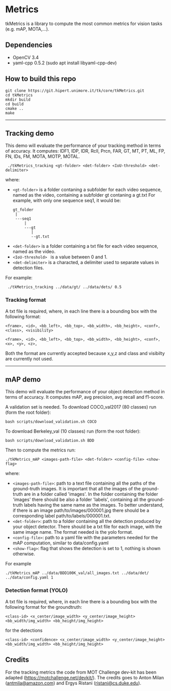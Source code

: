 # Metrics

tkMetrics is a library to compute the most common metrics for vision tasks (e.g. mAP, MOTA,...).

## Dependencies
  * OpenCV 3.4
  * yaml-cpp 0.5.2 (sudo apt install libyaml-cpp-dev)

## How to build this repo

```
git clone https://git.hipert.unimore.it/tk/core/tkMetrics.git
cd tkMetrics
mkdir build
cd build
cmake ..
make
```

---


## Tracking demo

This demo will evaluate the performance of your tracking method in terms of accuracy. 
It computes: IDF1, IDP, IDR, Rcll, Prcn, FAR, GT, MT, PT, ML, FP, FN, IDs, FM, MOTA, MOTP, MOTAL.

```
 ./tkMetrics_tracking <gt-folder> <det-folder> <IoU-threshold> <det-delimiter>
``` 
where: 
  * ```<gt-folder>``` is a folder contaning a subfolder for each video sequence, named as the video, containing a subfolder gt contaning a gt.txt
    For example, with only one sequence seq1, it would be: 
    ```
    gt_folder
     |
     ---seq1
         |
         ---gt
            | 
            --gt.txt
    ```
  * ```<det-folder>``` is a folder containing a txt file for each video sequence, named as the video.
  * ```<IoU-threshold> ``` is a value between 0 and 1.
  * ```<det-delimiter>``` is a characted, a delimiter used to separate values in detection files.

For example:
```
 ./tkMetrics_tracking ../data/gt/ ../data/dets/ 0.5
``` 

### Tracking format
A txt file is required, where, in each line there is a bounding box with the following format: 
```
<frame>, <id>, <bb_left>, <bb_top>, <bb_width>, <bb_height>, <conf>, <class>, <visibility>

```
```
<frame>, <id>, <bb_left>, <bb_top>, <bb_width>, <bb_height>, <conf>, <x>, <y>, <z>,

```
Both the format are currently accepted because x,y,z and class and visibilty are currently not used. 

---

## mAP demo

This demo will evaluate the performance of your object detection method in terms of accuracy. 
It computes mAP, avg precision, avg recall and f1-score.

A validation set is needed. 
To download COCO_val2017 (80 classes) run (form the root folder): 
```
bash scripts/download_validation.sh COCO
```
To download Berkeley_val (10 classes) run (form the root folder): 
```
bash scripts/download_validation.sh BDD
```

Then to compute the metrics run:
```
./tkMetrics_mAP <images-path-file> <det-folder> <config-file> <show-flag>
```
where:
* ```<images-path-file>```: path to a text file containing all the paths of the ground-truth images. It is important that all the images of the ground-truth are in a folder called 'images'. In the folder containing the folder 'images' there should be also a folder 'labels', containing all the ground-truth labels having the same name as the images. To better understand, if there is an image path/to/images/000001.jpg there should be a corresponding label path/to/labels/000001.txt. 
* ```<det-folder>```: path to a folder containing all the detection produced by your object detector. There should be a txt file for each image, with the same image name. The format needed is the yolo format.
* ```<config-file>```: path to a yaml file with the parameters needed for the mAP computation, similar to data/config.yaml
* ```<show-flag>```: flag that shows the detection is set to 1, nothing is shown otherwise.

For example
```
./tkMetrics_mAP ../data/BDD100K_val/all_images.txt ../data/det/ ../data/config.yaml 1
```



### Detection format (YOLO)
A txt file is required, where, in each line there is a bounding box with the following format for the groundtruth: 
```
<class-id> <x_center/image_width> <y_center/image_height> <bb_width/img_width> <bb_height/img_height>
```
for the detections
```
<class-id> <confidence> <x_center/image_width> <y_center/image_height> <bb_width/img_width> <bb_height/img_height>
```

## Credits

For the tracking metrics the code from MOT Challenge dev-kit has been adapted (https://motchallenge.net/devkit/). The credits goes to Anton Milan (antmila@amazon.com) and Ergys Ristani (ristani@cs.duke.edu).